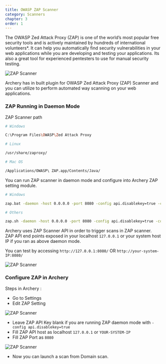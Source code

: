 ```yaml
---
title: OWASP ZAP Scanner
category: Scanners
chapter: 3
order: 1
---
```



The OWASP Zed Attack Proxy (ZAP) is one of the world’s most popular free security tools and is actively maintained by hundreds of international volunteers*. It can help you automatically find security vulnerabilities in your web applications while you are developing and testing your applications. Its also a great tool for experienced pentesters to use for manual security testing.

![ZAP Scanner](/images/screenshots/owaspzap.png)

Archery has in built plugin for OWASP Zed Attack Proxy (ZAP) Scanner and you can utilize to perform automated way scanning on your web applications.

### ZAP Running in Daemon Mode

ZAP Scanner path

```bash
# Windows

C:\Program Files\OWASP\Zed Attack Proxy

# Linux

/usr/share/zaproxy/

# Mac OS

/Applications/OWASP\ ZAP.app/Contents/Java/

```

You can run ZAP scanner in daemon mode and configure into Archery ZAP setting module.

```bash
# Windows

zap.bat -daemon -host 0.0.0.0 -port 8080 -config api.disablekey=true -config api.addrs.addr.name=.* -config api.addrs.addr.regex=true

# Others

zap.sh -daemon -host 0.0.0.0 -port 8080 -config api.disablekey=true -config api.addrs.addr.name=.* -config api.addrs.addr.regex=true
```

Archery uses ZAP Scanner API in order to trigger scans in ZAP scanner. ZAP API end points exposed in your localhost ``` 127.0.0.1 ``` or your system host IP if you ran as above daemon mode.

You can test by accessing ``` http://127.0.0.1:8080/ ``` OR ``` http://your-system-IP:8080/ ```

![ZAP Scanner](/images/screenshots/zap_api.png)

### Configure ZAP in Archery

Steps in Archery :
 - Go to Settings
 - Edit ZAP Setting

 ![ZAP Scanner](/images/screenshots/edit_zap.png)

 - Leave ZAP API Key blank if you are running ZAP daemon mode with `-config api.disablekey=true`
 - Fill ZAP API host as localhost `127.0.0.1` or `YOUR-SYSTEM-IP`
 - Fill ZAP Port as `8080`

 ![ZAP Scanner](/images/screenshots/zap_api_fill.png)

 - Now you can launch a scan from Domain scan.

